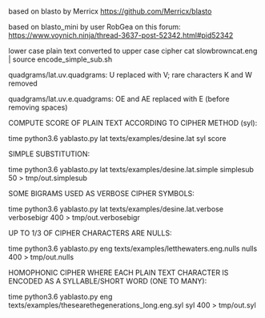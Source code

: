 # 

based on blasto by Merricx https://github.com/Merricx/blasto

based on blasto_mini by user RobGea on this forum: https://www.voynich.ninja/thread-3637-post-52342.html#pid52342


lower case plain text converted to upper case cipher
cat slowbrowncat.eng | source encode_simple_sub.sh 

quadgrams/lat.uv.quadgrams: U replaced with V; rare characters K and W removed

quadgrams/lat.uv.e.quadgrams: OE and AE replaced with E (before removing spaces)


COMPUTE SCORE OF PLAIN TEXT ACCORDING TO CIPHER METHOD (syl):

time python3.6 yablasto.py lat texts/examples/desine.lat syl score 

SIMPLE SUBSTITUTION:

time python3.6 yablasto.py lat texts/examples/desine.lat.simple simplesub 50  > tmp/out.simplesub

SOME BIGRAMS USED AS VERBOSE CIPHER SYMBOLS:

time python3.6 yablasto.py lat texts/examples/desine.lat.verbose verbosebigr 400 > tmp/out.verbosebigr

UP TO 1/3 OF CIPHER CHARACTERS ARE NULLS:

time python3.6 yablasto.py eng texts/examples/letthewaters.eng.nulls nulls  400  > tmp/out.nulls

HOMOPHONIC CIPHER WHERE EACH PLAIN TEXT CHARACTER IS ENCODED AS A SYLLABLE/SHORT WORD (ONE TO MANY):

time python3.6 yablasto.py eng texts/examples/thesearethegenerations_long.eng.syl syl 400 > tmp/out.syl
